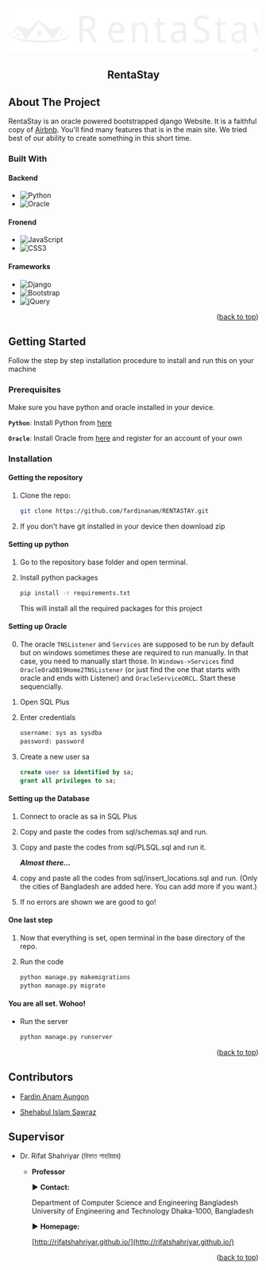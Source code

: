 <div id="top"></div>


<!-- PROJECT LOGO -->
<br />
<div align="center">

![](static/img/logos/RentaStay-logo.svg)

<h2 align="center">RentaStay</h2>
</div>

<!-- ABOUT THE PROJECT -->
## About The Project

RentaStay is an oracle powered bootstrapped django Website. It is a faithful copy of [Airbnb](https://www.airbnb.com/). You'll find many features that is in the main site. We tried best of our ability to create something in this short time. 

### Built With 
#### Backend
- 	![Python](https://img.shields.io/badge/python-3670A0?style=for-the-badge&logo=python&logoColor=ffdd54)
- ![Oracle](https://img.shields.io/badge/Oracle-F80000?style=for-the-badge&logo=oracle&logoColor=white)

#### Fronend
- ![JavaScript](https://img.shields.io/badge/javascript-%23323330.svg?style=for-the-badge&logo=javascript&logoColor=%23F7DF1E)
- ![CSS3](https://img.shields.io/badge/css3-%231572B6.svg?style=for-the-badge&logo=css3&logoColor=white)

#### Frameworks
- ![Django](https://img.shields.io/badge/django-%23092E20.svg?style=for-the-badge&logo=django&logoColor=white)
- ![Bootstrap](https://img.shields.io/badge/bootstrap-%23563D7C.svg?style=for-the-badge&logo=bootstrap&logoColor=white)
- ![jQuery](https://img.shields.io/badge/jquery-%230769AD.svg?style=for-the-badge&logo=jquery&logoColor=white)

<p align="right">(<a href="#top">back to top</a>)</p>

## Getting Started

Follow the step by step installation procedure to install and run this on your machine

### Prerequisites

Make sure you have python and oracle installed in your device.

**`Python`**: Install Python from [here](https://www.python.org/downloads/)

**`Oracle`**: Install Oracle from [here](http://www.oracle.com/index.html) and register for an account of your own

### Installation

#### Getting the repository

1. Clone the repo:

    ```sh
    git clone https://github.com/fardinanam/RENTASTAY.git
    ```

2. If you don't have git installed in your device then download zip

#### Setting up python

1. Go to the repository base folder and open terminal.

2. Install python packages

    ```sh
    pip install -r requirements.txt
    ```
    This will install all the required packages for this project

#### Setting up Oracle

0. The oracle `TNSListener` and `Services` are supposed to be run by default but on windows sometimes these are required to run manually. In that case, you need to manually start those. In `Windows->Services` find `OracleOraDB19Home2TNSListener` (or just find the one that starts with oracle and ends with Listener) and `OracleServiceORCL`. Start these sequencially.

1. Open SQL Plus

2. Enter credentials

   ```sh
   username: sys as sysdba
   password: password
   ```

3.  Create a new user sa

    ```sql
    create user sa identified by sa;
    grant all privileges to sa;
    ```

#### Setting up the Database

1. Connect to oracle as sa in SQL Plus

2. Copy and paste the codes from sql/schemas.sql and run.

3. Copy and paste the codes from sql/PLSQL.sql and run it. 

    ***Almost there...***

4. copy and paste all the codes from sql/insert_locations.sql and run. (Only the cities of Bangladesh are added here. You can add more if you want.)

5. If no errors are shown we are good to go!

#### One last step

1. Now that everything is set, open terminal in the base directory of the repo.

2. Run the code
    ```sh
    python manage.py makemigrations
    python manage.py migrate
    ```

#### You are all set. Wohoo! 
- Run the server

    ```sh
    python manage.py runserver
    ```

<p align="right">(<a href="#top">back to top</a>)</p>

<!-- CONTACT -->
## Contributors

- [Fardin Anam Aungon](https://github.com/fardinanam)

- [Shehabul Islam Sawraz](https://github.com/Shehabul-Islam-Sawraz)

## Supervisor

- Dr. Rifat Shahriyar (রিফাত শাহরিয়ার)

  - **Professor**

    ▶ **Contact:**

    Department of Computer Science and Engineering
    Bangladesh University of Engineering and Technology
    Dhaka-1000, Bangladesh

    ▶   **Homepage:**

    [http://rifatshahriyar.github.io/](http://rifatshahriyar.github.io/)

<p align="right">(<a href="#top">back to top</a>)</p>